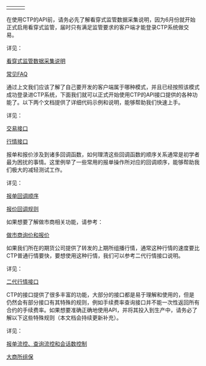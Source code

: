 <table border="0" cellspacing="0" class="square-block" id=""><tbody border="0"><tr border="0"><td class="square-block-left"></td><td class="square-block-content"><div>

</div></td><td class="square-block-right"></td></tr></tbody></table>
<p>在使用CTP的API前，请务必先了解看穿式监管数据采集说明，因为6月份就开始正式启用看穿式监管，届时只有满足监管要求的客户端才能登录CTP系统做交易。</p>
<p>详见：</p>
<p><a href="../CTSJGSJCJJK/_CTSJGSJCJJK/">看穿式监管数据采集说明</a></p>
<p><a href="../CTSJGSJCJJK/CJFAQ/">常见FAQ</a></p>
<p>通过上文我们应该了解了自己要开发的客户端属于哪种模式，并且已经按照该模式成功登录进CTP系统，下面我们就可以正式开始使用CTP的API接口提供的各种功能了。以下两个文档提供了详细代码示例和说明，能够帮助我们快速上手。</p>
<p>详见：</p>
<p><a href="../JYJK/_JYJK/">交易接口</a></p>
<p><a href="../HQJK/_HQJK/">行情接口</a></p>
<p>报单和报价涉及到诸多回调函数，如何理清这些回调函数的顺序关系通常是初学者最为困扰的事情。这里例举了一些常用的报单操作所对应的回调顺序，能够帮助我们极大的减轻测试工作。</p>
<p>详见：</p>
<p><a href="../QTYWGZ/DBHB/">报单回调顺序</a></p>
<p><a href="../QTYWGZ/DJHDGZ/">报价回调规则</a></p>
<p>如果想要了解做市商相关功能，请参考：</p>
<p><a href="../QTYWGZ/BJHXJ/">做市商询价和报价</a></p>
<p>如果我们所在的期货公司提供了转发的上期所组播行情，通常这种行情的速度要比CTP普通行情要快，要想使用这种行情，我们可以参考二代行情接口说明。</p>
<p>详见：</p>
<p><a href="../EDHQJK/_EDHQJK/">二代行情接口</a></p>
<p>CTP的接口提供了很多丰富的功能，大部分的接口都是易于理解和使用的，但是仍然会有部分接口有其特殊的规则，例如手续费率查询接口并不能一次性返回所有合约的手续费率。如果想要准确正确地使用API，并将其投入到生产中，请务必了解以下这些特殊规则（本文档会持续更新补充）。</p>
<p>详见：</p>
<p><a href="../QTYWGZ/LK/">报单流控、查询流控和会话数控制</a></p>
<p><a href="../QTYWGZ/DCEZB/">大商所组保</a></p>
